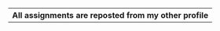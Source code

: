 <table align="center">
  <tr>
    <th>All assignments are reposted from my other profile</th>
  </tr>
</table>
